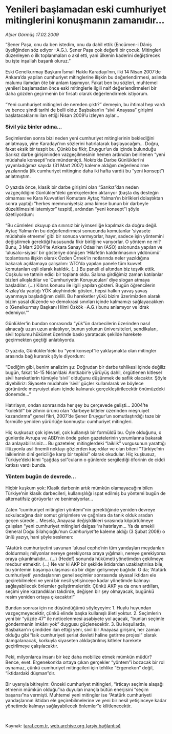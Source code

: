 # Yenileri başlamadan eski cumhuriyet mitinglerini konuşmanın zamanıdır...

*Alper Görmüş 17.02.2009*

<div class="taraf_structure_2col_1zq">
<div class="margen_n">



 <p>“Şener Paşa, onu da ben istedim, onu da dahil ettik (Encümen-i Dâniş üyeliğinden söz ediyor –A.G.). Şener Paşa çok değerli bir çocuk. Mitingleri düzenleyen o ilk toplanmaları o akıl etti, yani ülkenin kaderini değiştirecek bu işte inşallah başarılı oluruz.” <br/><br/>Eski Genelkurmay Başkanı İsmail Hakkı Karadayı’nın, ilki 14 Nisan 2007’de Ankara’da yapılan cumhuriyet mitinglerine ilişkin bu değerlendirmesi, aslında malumu ilamdan öte bir anlam taşımıyor. Fakat ben bu sözleri, muhtemel yenileri başlamadan önce eski mitinglerle ilgili naif değerlendirmeleri bir daha gözden geçirmenin bir fırsatı olarak değerlendirmek istiyorum. <br/><br/>“Yeni cumhuriyet mitingleri de nereden çıktı?” demeyin, bu ihtimal hep vardı ve bence şimdi tarihi de belli oldu: Başbakan’ın “sivil Anayasa” girişimi başlatacaklarını ilan ettiği Nisan 2009’u izleyen aylar... <b><br/><br/><font size="3">Sivil yüz binler adına...</font></b> <br/><br/>Seçimlerden sonra bizi neden yeni cumhuriyet mitinglerinin beklediğini anlatmaya, yine Karadayı’nın sözlerini hatırlatarak başlayacağım... Doğru, fakat eksik bir tespit bu. Çünkü bu fikir, Eruygur’un da içinde bulunduğu Sarıkız darbe girişiminden vazgeçilmesinin hemen ardından belirlenen “yeni müdahale konsepti”nde mündemiçti. <i>Nokta</i>’da Darbe Günlükleri’ni yayımladığımız sayıda (31 Mart 2007) kaleme aldığım değerlendirme yazılarında (ilk cumhuriyet mitingine daha iki hafta vardı) bu “yeni konsept”i anlatmıştım. <br/><br/>O yazıda önce, klasik bir darbe girişimi olan “Sarıkız”dan neden vazgeçildiğini Günlükler’deki gerekçelerden aktarıyor (başta dış desteğin olmaması ve Kara Kuvvetleri Komutanı Aytaç Yalman’ın birlikleri dolaştıktan sonra yaptığı “herkes memnuniyetsiz ama kimse bunun bir darbeyle düzeltilmesini istemiyor” tespiti), ardından “yeni konsept”i şöyle özetliyordum: <br/><br/>“Bu cümleleri okuyup da sınırsız bir iyimserliğe kapılmak da doğru değil. Aytaç Yalman’ın bu değerlendirmesi sonucunda komutanlar ‘siyasete müdahale etmeme’ gibi bir sonuca varmıyorlar, hayır, sadece işin yöntemini değiştirmek gerektiği hususunda fikir birliğine varıyorlar. O yöntem ne mi? Bunu, 3 Mart 2004’te Ankara Sanayi Odası’nın (ASO) salonunda yapılan ve ‘ulusalcı-siyasi’ bir gösteriye dönüşen ‘Hilafetin kaldırılmasının yıldönümü’ toplantısına ilişkin olarak Özden Örnek’in notlarında neler yazıldığına bakarak açıklamaya çalışalım: ‘ATO’da yapılan panele tüm kuvvet komutanları eşli olarak katıldık. (...) Bu paneli el altından biz teşvik ettik. Coşkulu ve tatmin edici bir toplantı oldu. Salona girdiğimiz zaman katılanlar bizleri alkışladılar ve ‘Cumhuriyetin Koruyucuları’ diye slogan atmaya başladılar. (...) Kıbrıs konusu ile ilgili yapılan gösteri. Bugün öğrencilerin Kızılay’da yaptığı YÖK aleyhindeki gösteri, hepsi halkın yavaş yavaş uyanmaya başladığının delili. Bu hareketler yükü bizim üzerimizden alarak bizim yasal düzende ve demokrasi sınırları içinde kalmamızı sağlayacakken o (Genelkurmay Başkanı Hilmi Özkök –A.G.) bunu anlamıyor ve idrak edemiyor.’” <br/><br/>Günlükler’in bundan sonrasında “yük”ün darbecilerin üzerinden nasıl alınacağı uzun uzun anlatılıyor, bunun yolunun üniversiteleri, sendikaları, sivil toplumu hükümet üzerinde baskı yaratacak şekilde harekete geçirmekten geçtiği anlatılıyordu. <br/><br/>O yazıda, Günlükler’deki bu “yeni konsept”le yaklaşmakta olan mitingler arasında bağ kurarak şöyle diyordum: <br/><br/>“Dediğim gibi, benim analizim şu: Doğrudan bir darbe tehlikesi içinde değiliz bugün, fakat 14-15 Nisan’daki Anıtkabir’e yürüyüş dahil, örgütlenen kitlesel sivil hareketlerin tümüyle ‘sivil’ olduğunu düşünmek de saflık olacaktır. Şöyle diyebiliriz: Siyasete müdahale ‘sivil’ güçler kullanılarak ve böylece görünürde meşruiyet alanı içinde kalınarak gerçekleştirilecektir önümüzdeki dönemde...” <br/><br/>Hatırlayın, ondan sonrasında her şey bu çerçevede gelişti... 2004’te “kolektif” bir zihnin ürünü olan “darbeye kitleler üzerinden meşruiyet kazandırma” genel fikri, 2007’de Şener Eruygur’un somutlaştırdığı taze bir formülle yeniden yürürlüğe konmuştu: cumhuriyet mitingleri. <br/><br/>Hiç kuşkusuz çok işlevsel, çok kullanışlı bir formüldü bu. Öyle olduğunu, o günlerde Avrupa ve ABD’nin önde gelen gazetelerinin yorumlarına bakarak da anlayabilirsiniz... Bu gazeteler, mitinglerdeki “laiklik” vurgusunun yarattığı illüzyonla asıl önemli noktayı gözlerden kaçırdılar ve olan biteni “Türkiye’nin laiklerinin dinî gericiliğe karşı bir tepkisi” olarak okudular. Hiç kuşkusuz, Türkiye’deki kimi “çağdaş sol”cuların o günlerde sergilediği öforinin de ciddi katkısı vardı bunda.<b> <br/><br/><font size="3">Yöntem bugün de devrede...</font> </b><br/><br/>Hiçbir kuşkum yok: Klasik darbenin artık mümkün olamayacağını bilen Türkiye’nin klasik darbecileri, kullanışlılığı ispat edilmiş bu yöntemi bugün de alternatifsiz görüyorlar ve benimsiyorlar... <br/><br/>Zaten “cumhuriyet mitingleri yöntemi”nin gerektiğinde yeniden devreye sokulacağına dair somut girişimlere ve çağrılara da tanık olduk aradan geçen sürede... Mesela, Anayasa değişiklikleri sırasında köpürtülmeye çalışılan “yeni cumhuriyet mitingleri dalgası”nı hatırlayın... Ya da emekli General Doğu Silahçıoğlu’nun <i>Cumhuriyet</i>’te kaleme aldığı (3 Şubat 2008) o ünlü yazıyı, hani şöyle seslenen: <br/><br/>“Atatürk cumhuriyetini savunan ‘ulusal cephe’nin tüm yandaşları meydanları doldurmalı; milyonlar nereye gerekiyorsa oraya yığılmalı, nereye gerekiyorsa oraya çıkarılmalıdır... (...) (Hedef) sonunda hükümeti yönetimden çekilmeye mecbur etmektir. (...) Ne var ki AKP bir şekilde iktidardan uzaklaştırılsa bile, bu yöntemin başarıya ulaşması da bir diğer gelişmeye bağlıdır. O da; ‘Atatürk cumhuriyeti’ yandaşlarının genel seçimler sonrasında siyasal iktidarı ele geçirebilmeleri ve yeni bir nesil yetişinceye kadar yönetimde kalmayı sağlayabilecek önlemler geliştirmeleridir. Çünkü AKP ya da onun ardılları, seçimi yine kazandıkları takdirde, değişen bir şey olmayacak, bugünkü resim yeniden ortaya çıkacaktır!” <br/><br/>Bundan sonrası için ne düşündüğümü söyleyeyim: 1. Huylu huyundan vazgeçmeyecektir, çünkü elinde başka kullanışlı âleti yoktur. 2. Seçimlerin yeni bir “yüzde 47” ile neticelenmesi asabiyete yol açacak, “bunları seçimle göndermenin imkânı yok” duygusu güçlenecektir. 3. Bu koşullarda, Başbakan’ın şimdiden ilan ettiği yeni, sivil bir Anayasa girişimi, her zaman olduğu gibi “laik cumhuriyeti şeriat devleti haline getirme projesi” olarak damgalanacak, korkuyla siyaseten alıklaştırılmış kitleler harekete geçirilmeye çalışılacaktır. <br/><br/>Peki, milyonlarca insanı bir kez daha mobilize etmek mümkün müdür? Bence, evet. Ergenekon’da ortaya çıkan gerçekler “yöntem”i bozacak bir rol oynamaz, çünkü cumhuriyet mitingcileri için tehlike “Ergenekon” değil, “iktidardaki düşman”dır. <br/><br/>Bir uyarıyla bitireyim: Önceki cumhuriyet mitingleri, “irticayı seçimle alaşağı etmenin mümkün olduğu”na duyulan inançla bütün enerjisini “seçim başarısı”na vermişti. Muhtemel yeni mitingler ise “Atatürk cumhuriyeti yandaşlarının iktidarı ele geçirebilmelerine ve yeni bir nesil yetişinceye kadar yönetimde kalmayı sağlayabilecek önlemler”e kilitlenecektir.</p>

<br/>


<div id="taraf_not">
</div>

</div>


</div>

Kaynak: [taraf.com.tr](http://www.taraf.com.tr:80/makale/4069.htm), [web.archive.org (arşiv bağlantısı)](http://web.archive.org/web/20090430120531/http://www.taraf.com.tr:80/makale/4069.htm)
